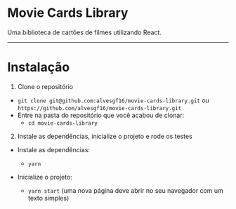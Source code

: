 # Movie Cards Library

Uma biblioteca de cartões de filmes utilizando React.

---

# Instalação

1. Clone o repositório
  * `git clone git@github.com:alvesgf16/movie-cards-library.git` ou `https://github.com/alvesgf16/movie-cards-library.git`
  * Entre na pasta do repositório que você acabou de clonar:
    * `cd movie-cards-library`

2. Instale as dependências, inicialize o projeto e rode os testes
  * Instale as dependências:
    * `yarn`

  * Inicialize o projeto:
    * `yarn start` (uma nova página deve abrir no seu navegador com um texto simples)
